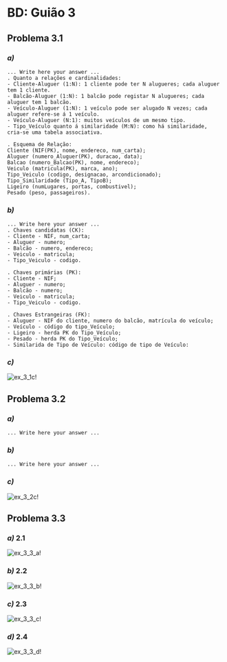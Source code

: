 # BD: Guião 3


## ​Problema 3.1
 
### *a)*

```
... Write here your answer ...
. Quanto a relações e cardinalidades: 
- Cliente-Aluguer (1:N): 1 cliente pode ter N alugueres; cada aluguer tem 1 cliente.
- Balcão-Aluguer (1:N): 1 balcão pode registar N alugueres; cada aluguer tem 1 balcão.
- Veículo-Aluguer (1:N): 1 veículo pode ser alugado N vezes; cada aluguer refere-se á 1 veículo.
- Veículo-Aluguer (N:1): muitos veículos de um mesmo tipo.
- Tipo_Veículo quanto á similaridade (M:N): como há similaridade, cria-se uma tabela associativa.

. Esquema de Relação:
Cliente (NIF(PK), nome, endereco, num_carta);
Aluguer (numero_Aluguer(PK), duracao, data);
Balcao (numero_Balcao(PK), nome, endereco);
Veiculo (matricula(PK), marca, ano);
Tipo_Veiculo (codigo, designacao, arcondicionado);
Tipo_Similaridade (Tipo_A, TipoB);
Ligeiro (numLugares, portas, combustivel);
Pesado (peso, passageiros).

```


### *b)* 

```
... Write here your answer ...
. Chaves candidatas (CK):
- Cliente - NIF, num_carta;
- Aluguer - numero;
- Balcão - numero, endereco;
- Veiculo - matricula;
- Tipo_Veiculo - codigo.

. Chaves primárias (PK):
- Cliente - NIF;
- Aluguer - numero;
- Balcão - numero;
- Veiculo - matricula;
- Tipo_Veiculo - codigo.

. Chaves Estrangeiras (FK):
- Aluguer - NIF do cliente, numero do balcão, matrícula do veículo;
- Veículo - código do tipo_Veículo;
- Ligeiro - herda PK do Tipo_Veículo;
- Pesado - herda PK do Tipo_Veículo;
- Similarida de Tipo de Veículo: código de tipo de Veículo:

```


### *c)* 

![ex_3_1c!](ex_3_1c.jpg "AnImage")


## ​Problema 3.2

### *a)*

```
... Write here your answer ...
```


### *b)* 

```
... Write here your answer ...
```


### *c)* 

![ex_3_2c!](ex_3_2c.jpg "AnImage")


## ​Problema 3.3


### *a)* 2.1

![ex_3_3_a!](ex_3_3a.jpg "AnImage")

### *b)* 2.2

![ex_3_3_b!](ex_3_3b.jpg "AnImage")

### *c)* 2.3

![ex_3_3_c!](ex_3_3c.jpg "AnImage")

### *d)* 2.4

![ex_3_3_d!](ex_3_3d.jpg "AnImage")